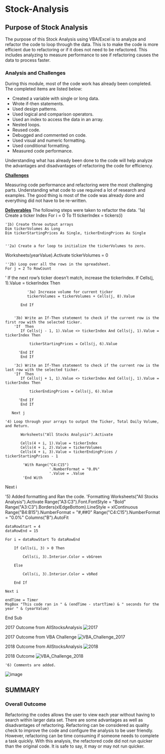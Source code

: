 # Stock-Analysis

## Purpose of Stock Analysis
The purpose of this Stock Analysis using VBA/Excel is to analyze and refactor the code to loop through the data. This is to make the code is more efficient due to refactoring or if it does not need to be refactored. This includes analyzing to measure performance to see if refactoring causes the data to process faster. 

### Analysis and Challenges
During this module, most of the code work has already been completed. The completed items are listed below:

- Created a variable with single or long data. 
- Wrote if-then statements.
- Used design patterns.
- Used logical and comparison operators.
- Used an index to access the data in an array. 
- Nested loops.
- Reused code.
- Debugged and commented on code.
- Used visual and numeric formatting. 
- Used conditional formatting.
- Measured code performance. 

Understanding what has already been done to the code will help analyze the advantages and disadvantages of refactoring the code for efficiency. 

**<ins>Challenges</ins>**

Measuring code performance and refactoring were the most challenging parts. Understanding what code to use required a lot of research and examples. The good thing is most of the code was already done and everything did not have to be re-written. 


**<ins>Deliverables</ins>**
The following steps were taken to refactor the data. 
   '1a) Create a ticker Index
    For i = 0 To 11
    tickerIndex = tickers(i)

    '1b) Create three output arrays
    Dim tickerVolumes As Long
    Dim tickerStartingPrices As Single, tickerEndingPrices As Single
    
    
    ''2a) Create a for loop to initialize the tickerVolumes to zero.
Worksheets(yearValue).Activate
    tickerVolumes = 0
        
    ''2b) Loop over all the rows in the spreadsheet.
    For j = 2 To RowCount
    
  ' If the next row’s ticker doesn’t match, increase the tickerIndex.
           If Cells(j, 1).Value = tickerIndex Then
           
              '3a) Increase volume for current ticker
              tickerVolumes = tickerVolumes + Cells(j, 8).Value
        
           End If
           
           
        '3b) Write an If-Then statement to check if the current row is the first row with the selected ticker. 
        'If  Then
           If Cells(j - 1, 1).Value <> tickerIndex And Cells(j, 1).Value = tickerIndex Then

               tickerStartingPrices = Cells(j, 6).Value
               
          'End If
           End If

        '3c) Write an If-Then statement to check if the current row is the last row with the selected ticker.
        'If  Then
           If Cells(j + 1, 1).Value <> tickerIndex And Cells(j, 1).Value = tickerIndex Then

               tickerEndingPrices = Cells(j, 6).Value
               
          'End If
           End If
           
       Next j
       
    '4) Loop through your arrays to output the Ticker, Total Daily Volume, and Return.

           Worksheets("All Stocks Analysis").Activate
           
           Cells(4 + i, 1).Value = tickerIndex
           Cells(4 + i, 2).Value = tickerVolumes
           Cells(4 + i, 3).Value = tickerEndingPrices / tickerStartingPrices - 1
    
            'With Range("C4:C15")
                        '.NumberFormat = "0.0%"
                        '.Value = .Value
            'End With
            

   Next i
 
   '5) Added formatting and Ran the code. 
    'Formatting
    Worksheets("All Stocks Analysis").Activate
    Range("A3:C3").Font.FontStyle = "Bold"
    Range("A3:C3").Borders(xlEdgeBottom).LineStyle = xlContinuous
    Range("B4:B15").NumberFormat = "#,##0"
    Range("C4:C15").NumberFormat = "0.0%"
    Columns("B").AutoFit

    dataRowStart = 4
    dataRowEnd = 15

    For i = dataRowStart To dataRowEnd
        
        If Cells(i, 3) > 0 Then
            
            Cells(i, 3).Interior.Color = vbGreen
            
        Else
        
            Cells(i, 3).Interior.Color = vbRed
            
        End If
        
    Next i
 
    endTime = Timer
    MsgBox "This code ran in " & (endTime - startTime) & " seconds for the year " & (yearValue)

End Sub

2017 Outcome from AllStocksAnalysis
![2017](https://user-images.githubusercontent.com/30300621/175452908-cdbe305c-3aef-491f-b776-b740babd2087.png)

2017 Outcome from VBA Challenge
![VBA_Challenge_2017](https://user-images.githubusercontent.com/30300621/175452536-30415fb5-4032-4fab-b8b0-964be5744744.png)

2018 Outcome from AllStocksAnalysis
![2018](https://user-images.githubusercontent.com/30300621/175452977-e872a227-fc03-4b43-b6da-8898a93b5a5d.png)

2018 Outcome
![VBA_Challenge_2018](https://user-images.githubusercontent.com/30300621/175452599-2e97f1af-2685-47b0-9dfc-4f88ff6b3721.png)


    '6) Comments are added.   
 
 ![image](https://user-images.githubusercontent.com/30300621/175452686-d866f79c-5201-467e-8844-2b478322cd76.png)

## SUMMARY

### Overall Outcome
Refactoring the codes allows the user to view each year without having to search within larger data set. There are some advantages as well as disadvantages of refactoring. Refactoring can be considered as quality check to improve the code and configure the analysis to be user friendly. However, refactoring can be time consuming if someone needs to complete a task quickly. With this analysis, the refactored code did not run quicker than the original code. It is safe to say, it may or may not run quicker.  

    
    
    
    
    
 

  
